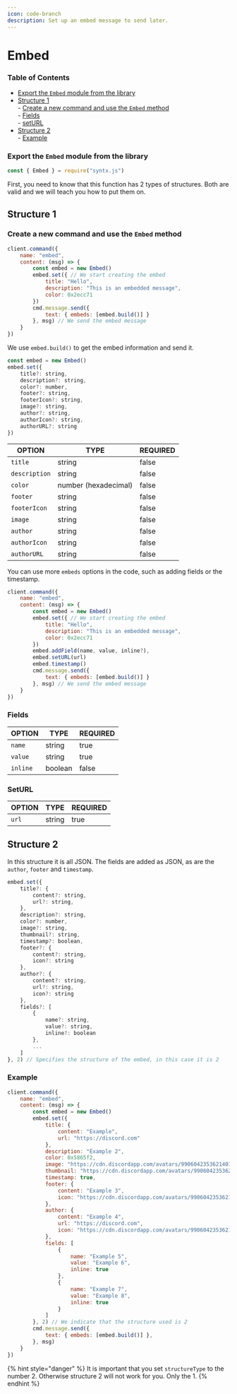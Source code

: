 ```yaml
---
icon: code-branch
description: Set up an embed message to send later.
---
```


# Embed

### Table of Contents

* [Export the `Embed` module from the library](embed.md#export-the-embed-module-from-the-library)
* [Structure 1](embed.md#structure-1)\
  \- [Create a new command and use the `Embed` method](embed.md#create-a-new-command-and-use-the-embed-method)\
  \- [Fields](embed.md#fields)\
  \- [setURL](embed.md#seturl)
* [Structure 2](embed.md#structure-2)\
  \- [Example](embed.md#example)

### Export the `Embed` module from the library

```javascript
const { Embed } = require("syntx.js")
```

First, you need to know that this function has 2 types of structures. Both are valid and we will teach you how to put them on.

## Structure 1

### Create a new command and use the `Embed` method

```javascript
client.command({
    name: "embed",
    content: (msg) => {
        const embed = new Embed()
        embed.set({ // We start creating the embed
            title: "Hello",
            description: "This is an embedded message",
            color: 0x2ecc71
        })
        cmd.message.send({
            text: { embeds: [embed.build()] }
        }, msg) // We send the embed message
    }
})
```

We use `embed.build()` to get the embed information and send it.

```javascript
const embed = new Embed()
embed.set({
    title?: string,
    description?: string,
    color?: number,
    footer?: string,
    footerIcon?: string,
    image?: string,
    author?: string,
    authorIcon?: string,
    authorURL?: string
})
```

| OPTION        | TYPE                 | REQUIRED |
| ------------- | -------------------- | -------- |
| `title`       | string               | false    |
| `description` | string               | false    |
| `color`       | number (hexadecimal) | false    |
| `footer`      | string               | false    |
| `footerIcon`  | string               | false    |
| `image`       | string               | false    |
| `author`      | string               | false    |
| `authorIcon`  | string               | false    |
| `authorURL`   | string               | false    |

You can use more `embeds` options in the code, such as adding fields or the timestamp.

```javascript
client.command({
    name: "embed",
    content: (msg) => {
        const embed = new Embed()
        embed.set({ // We start creating the embed
            title: "Hello",
            description: "This is an embedded message",
            color: 0x2ecc71
        })
        embed.addField(name, value, inline?),
        embed.setURL(url)
        embed.timestamp()
        cmd.message.send({
            text: { embeds: [embed.build()] }
        }, msg) // We send the embed message
    }
})
```

### Fields

| OPTION   | TYPE    | REQUIRED |
| -------- | ------- | -------- |
| `name`   | string  | true     |
| `value`  | string  | true     |
| `inline` | boolean | false    |

### SetURL

| OPTION | TYPE   | REQUIRED |
| ------ | ------ | -------- |
| `url`  | string | true     |

## Structure 2

In this structure it is all JSON. The fields are added as JSON, as are the `author`, `footer` and `timestamp`.

```javascript
embed.set({
    title?: {
        content?: string,
        url?: string,
    },
    description?: string,
    color?: number,
    image?: string,
    thumbnail?: string,
    timestamp?: boolean,
    footer?: {
        content?: string,
        icon?: string
    },
    author?: {
        content?: string,
        url?: string,
        icon?: string
    },
    fields?: [
        {
            name?: string,
            value?: string,
            inline?: boolean
        },
        ...
    ]
}, 2) // Specifies the structure of the embed, in this case it is 2
```

### Example

```javascript
client.command({
    name: "embed",
    content: (msg) => {
        const embed = new Embed()
        embed.set({
            title: {
                content: "Example",
                url: "https://discord.com"
            },
            description: "Example 2",
            color: 0x5865f2,
            image: "https://cdn.discordapp.com/avatars/990604235362140180/7f74c73606475f8bf1848a126833e2d1.png",
            thumbnail: "https://cdn.discordapp.com/avatars/990604235362140180/7f74c73606475f8bf1848a126833e2d1.png",
            timestamp: true,
            footer: {
                content: "Example 3",
                icon: "https://cdn.discordapp.com/avatars/990604235362140180/7f74c73606475f8bf1848a126833e2d1.png"
            },
            author: {
                content: "Example 4",
                url: "https://discord.com",
                icon: "https://cdn.discordapp.com/avatars/990604235362140180/7f74c73606475f8bf1848a126833e2d1.png"
            },
            fields: [
                {
                    name: "Example 5",
                    value: "Example 6",
                    inline: true
                },
                {
                    name: "Example 7",
                    value: "Example 8",
                    inline: true
                }
            ]
        }, 2) // We indicate that the structure used is 2
        cmd.message.send({
            text: { embeds: [embed.build()] },
        }, msg)
    }
})
```

{% hint style="danger" %}
It is important that you set `structureType` to the number 2. Otherwise structure 2 will not work for you. Only the 1.
{% endhint %}
